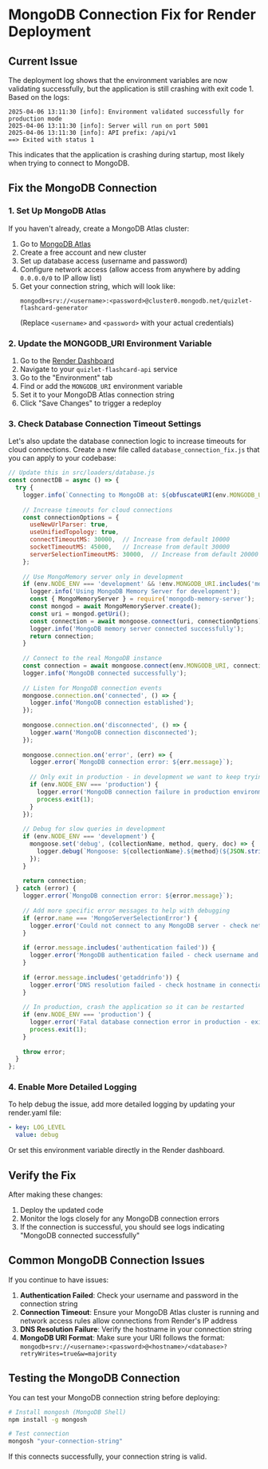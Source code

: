 # MongoDB Connection Fix for Render Deployment

## Current Issue

The deployment log shows that the environment variables are now validating successfully, but the application is still crashing with exit code 1. Based on the logs:

```
2025-04-06 13:11:30 [info]: Environment validated successfully for production mode 
2025-04-06 13:11:30 [info]: Server will run on port 5001 
2025-04-06 13:11:30 [info]: API prefix: /api/v1 
==> Exited with status 1
```

This indicates that the application is crashing during startup, most likely when trying to connect to MongoDB.

## Fix the MongoDB Connection

### 1. Set Up MongoDB Atlas

If you haven't already, create a MongoDB Atlas cluster:

1. Go to [MongoDB Atlas](https://www.mongodb.com/cloud/atlas)
2. Create a free account and new cluster
3. Set up database access (username and password)
4. Configure network access (allow access from anywhere by adding `0.0.0.0/0` to IP allow list)
5. Get your connection string, which will look like:
   ```
   mongodb+srv://<username>:<password>@cluster0.mongodb.net/quizlet-flashcard-generator
   ```
   (Replace `<username>` and `<password>` with your actual credentials)

### 2. Update the MONGODB_URI Environment Variable

1. Go to the [Render Dashboard](https://dashboard.render.com/)
2. Navigate to your `quizlet-flashcard-api` service
3. Go to the "Environment" tab
4. Find or add the `MONGODB_URI` environment variable
5. Set it to your MongoDB Atlas connection string
6. Click "Save Changes" to trigger a redeploy

### 3. Check Database Connection Timeout Settings

Let's also update the database connection logic to increase timeouts for cloud connections. Create a new file called `database_connection_fix.js` that you can apply to your codebase:

```javascript
// Update this in src/loaders/database.js
const connectDB = async () => {
  try {
    logger.info(`Connecting to MongoDB at: ${obfuscateURI(env.MONGODB_URI)}`);
    
    // Increase timeouts for cloud connections
    const connectionOptions = {
      useNewUrlParser: true,
      useUnifiedTopology: true,
      connectTimeoutMS: 30000,  // Increase from default 10000
      socketTimeoutMS: 45000,   // Increase from default 30000
      serverSelectionTimeoutMS: 30000,  // Increase from default 20000
    };
    
    // Use MongoMemory server only in development
    if (env.NODE_ENV === 'development' && !env.MONGODB_URI.includes('mongodb+srv')) {
      logger.info('Using MongoDB Memory Server for development');
      const { MongoMemoryServer } = require('mongodb-memory-server');
      const mongod = await MongoMemoryServer.create();
      const uri = mongod.getUri();
      const connection = await mongoose.connect(uri, connectionOptions);
      logger.info('MongoDB memory server connected successfully');
      return connection;
    }
    
    // Connect to the real MongoDB instance
    const connection = await mongoose.connect(env.MONGODB_URI, connectionOptions);
    logger.info('MongoDB connected successfully');
    
    // Listen for MongoDB connection events
    mongoose.connection.on('connected', () => {
      logger.info('MongoDB connection established');
    });
    
    mongoose.connection.on('disconnected', () => {
      logger.warn('MongoDB connection disconnected');
    });
    
    mongoose.connection.on('error', (err) => {
      logger.error(`MongoDB connection error: ${err.message}`);
      
      // Only exit in production - in development we want to keep trying
      if (env.NODE_ENV === 'production') {
        logger.error('MongoDB connection failure in production environment - exiting application');
        process.exit(1);
      }
    });
    
    // Debug for slow queries in development
    if (env.NODE_ENV === 'development') {
      mongoose.set('debug', (collectionName, method, query, doc) => {
        logger.debug(`Mongoose: ${collectionName}.${method}(${JSON.stringify(query)}, ${JSON.stringify(doc)})`);
      });
    }
    
    return connection;
  } catch (error) {
    logger.error(`MongoDB connection error: ${error.message}`);
    
    // Add more specific error messages to help with debugging
    if (error.name === 'MongoServerSelectionError') {
      logger.error('Could not connect to any MongoDB server - check network and credentials');
    }
    
    if (error.message.includes('authentication failed')) {
      logger.error('MongoDB authentication failed - check username and password');
    }
    
    if (error.message.includes('getaddrinfo')) {
      logger.error('DNS resolution failed - check hostname in connection string');
    }
    
    // In production, crash the application so it can be restarted
    if (env.NODE_ENV === 'production') {
      logger.error('Fatal database connection error in production - exiting');
      process.exit(1);
    }
    
    throw error;
  }
};
```

### 4. Enable More Detailed Logging

To help debug the issue, add more detailed logging by updating your render.yaml file:

```yaml
- key: LOG_LEVEL
  value: debug
```

Or set this environment variable directly in the Render dashboard.

## Verify the Fix

After making these changes:

1. Deploy the updated code
2. Monitor the logs closely for any MongoDB connection errors
3. If the connection is successful, you should see logs indicating "MongoDB connected successfully"

## Common MongoDB Connection Issues

If you continue to have issues:

1. **Authentication Failed**: Check your username and password in the connection string
2. **Connection Timeout**: Ensure your MongoDB Atlas cluster is running and network access rules allow connections from Render's IP address
3. **DNS Resolution Failure**: Verify the hostname in your connection string
4. **MongoDB URI Format**: Make sure your URI follows the format: `mongodb+srv://<username>:<password>@<hostname>/<database>?retryWrites=true&w=majority`

## Testing the MongoDB Connection

You can test your MongoDB connection string before deploying:

```bash
# Install mongosh (MongoDB Shell)
npm install -g mongosh

# Test connection
mongosh "your-connection-string"
```

If this connects successfully, your connection string is valid. 